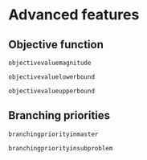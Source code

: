 # Advanced features

## Objective function
```@docs
objectivevaluemagnitude
```

```@docs
objectivevaluelowerbound
```

```@docs
objectivevalueupperbound
```
## Branching priorities

```@docs
branchingpriorityinmaster
```

```@docs
branchingpriorityinsubproblem
```
